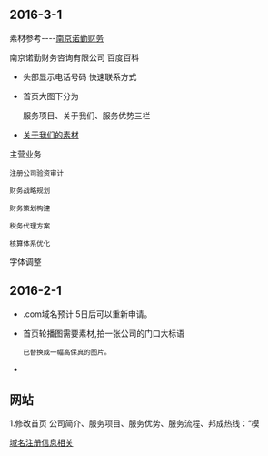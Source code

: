 
## 2016-3-1
素材参考----[南京诺勤财务](http://www.now-riching.com/)

南京诺勤财务咨询有限公司 百度百科

*	头部显示电话号码 快速联系方式
*	首页大图下分为
	
	服务项目、关于我们、服务优势三栏
	
*	[关于我们的素材](http://www.xici.net/d157215262.htm)

主营业务

	注册公司验资审计
	
	财务战略规划
	
	财务策划构建
	
	税务代理方案
	
	核算体系优化
	
字体调整

## 2016-2-1

*	.com域名预计 5日后可以重新申请。
*	首页轮播图需要素材,拍一张公司的门口大标语

		已替换成一幅高保真的图片。
*	


## 网站


1.修改首页 公司简介、服务项目、服务优势、服务流程、邦成热线：“模

[域名注册信息相关](http://whois.aliyun.com/whois/domain/njbccw.com?spm=5176.1830550.1011.94.ArXvPb&file=njbccw.com)
